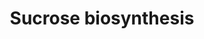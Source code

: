 ---
annotations:
- id: PW:0001342
  parent: classic metabolic pathway
  type: Pathway Ontology
  value: sucrose biosynthetic pathway
authors:
- M.Braymer
- MaintBot
- AlexanderPico
- Thomas
- Egonw
- Ddigles
- DeSl
- Eweitz
description: Sucrose is synthesized from the precursors UDP-glucose and fructose 6-phosphate,
  which are converted into sucrose 6-phosphate by the enzyme sucrose-6-phosphate synthase.
  Sucrose 6-phosphate is then dephosphorylated by sucrose phosphatase, resulting in
  the formation of sucrose, which can be exported to other tissues. Although the reaction
  catalyzed by sucrose 6-phosphate synthase is energetically unfavorable, the hydrolysis
  of sucrose 6-phosphate to sucrose is highly exergonic, driving the overall synthesis
  of sucrose in an essentially irreversible manner.
last-edited: 2023-02-24
organisms:
- Saccharomyces cerevisiae
redirect_from:
- /index.php/Pathway:WP14
- /instance/WP14
- /instance/WP14_r125514
revision: r125514
schema-jsonld:
- '@context': https://schema.org/
  '@id': https://wikipathways.github.io/pathways/WP14.html
  '@type': Dataset
  creator:
    '@type': Organization
    name: WikiPathways
  description: Sucrose is synthesized from the precursors UDP-glucose and fructose
    6-phosphate, which are converted into sucrose 6-phosphate by the enzyme sucrose-6-phosphate
    synthase. Sucrose 6-phosphate is then dephosphorylated by sucrose phosphatase,
    resulting in the formation of sucrose, which can be exported to other tissues.
    Although the reaction catalyzed by sucrose 6-phosphate synthase is energetically
    unfavorable, the hydrolysis of sucrose 6-phosphate to sucrose is highly exergonic,
    driving the overall synthesis of sucrose in an essentially irreversible manner.
  keywords:
  - ADP
  - ATP
  - FBP1
  - H2O
  - PGI1
  - PGM1
  - PGM2
  - Sucrose-6-phosphate
  - UDP
  - UDP-D-glucose
  - UGP1
  - UTP
  - YHL012W
  - fructose
  - fructose-6-phosphate
  - glucose-1-phosphate
  - glucose-6-phosphate
  - phosphate
  - pyrophosphate
  - sucrose
  license: CC0
  name: Sucrose biosynthesis
seo: CreativeWork
title: Sucrose biosynthesis
wpid: WP14
---